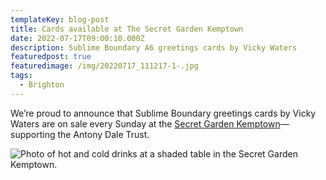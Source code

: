 ```yaml
---
templateKey: blog-post
title: Cards available at The Secret Garden Kemptown
date: 2022-07-17T09:00:10.000Z
description: Sublime Boundary A6 greetings cards by Vicky Waters
featuredpost: true
featuredimage: /img/20220717_111217-1-.jpg
tags:
  - Brighton
---
```

We’re proud to announce that Sublime Boundary greetings cards by Vicky Waters are on sale every Sunday at the [Secret Garden Kemptown](https://www.secretgardenkemptown.co.uk/)—supporting the Antony Dale Trust.

![Photo of hot and cold drinks at a shaded table in the Secret Garden Kemptown.](/img/20220717_111217-1-.jpg)